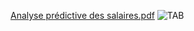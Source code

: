 [Analyse prédictive des salaires.pdf](https://github.com/user-attachments/files/18294607/Analyse.predictive.des.salaires.pdf)
![TAB](https://github.com/user-attachments/assets/c46f79c9-ccf5-4809-be2a-e66ae91b8769)
